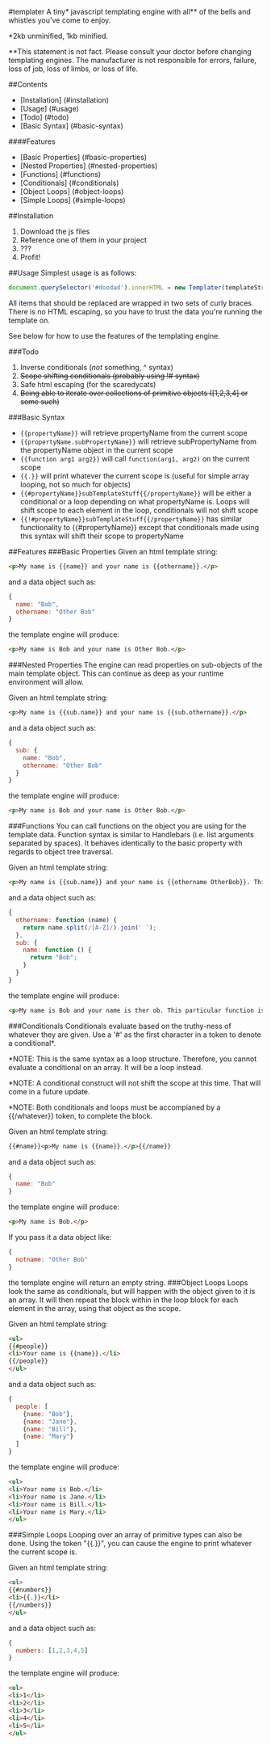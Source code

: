 #templater
A tiny\* javascript templating engine with all** of the bells and whistles you've come to enjoy.

*2kb unminified, 1kb minified.

**This statement is not fact.  Please consult your doctor before changing templating engines.  The manufacturer is not responsible for errors, failure, loss of job, loss of limbs, or loss of life.

##Contents
- [Installation] (#installation)
- [Usage] (#usage)
- [Todo] (#todo)
- [Basic Syntax] (#basic-syntax)

####Features
- [Basic Properties] (#basic-properties)
- [Nested Properties] (#nested-properties)
- [Functions] (#functions)
- [Conditionals] (#conditionals)
- [Object Loops] (#object-loops)
- [Simple Loops] (#simple-loops)

##Installation
1. Download the js files
2. Reference one of them in your project
3. ???
4. Profit!

##Usage
Simplest usage is as follows:
```javascript
document.querySelector('#doodad').innerHTML = new Templater(templateString).compile(templateData);
```
All items that should be replaced are wrapped in two sets of curly braces.  There is no HTML escaping, so you have to trust the data you're running the template on.

See below for how to use the features of the templating engine.

###Todo
1. Inverse conditionals (*not* something, ^ syntax)
2. ~~Scope shifting conditionals (probably using !# syntax)~~
3. Safe html escaping (for the scaredycats)
4. ~~Being able to iterate over collections of primitive objects ([1,2,3,4] or some such)~~

###Basic Syntax
- `{{propertyName}}` will retrieve propertyName from the current scope
- `{{propertyName.subPropertyName}}` will retrieve subPropertyName from the propertyName object in the current scope
- `{{function arg1 arg2}}` will call `function(arg1, arg2)` on the current scope
- `{{.}}` will print whatever the current scope is (useful for simple array looping, not so much for objects)
- `{{#propertyName}}subTemplateStuff{{/propertyName}}` will be either a conditional or a loop depending on what propertyName is.  Loops will shift scope to each element in the loop, conditionals will not shift scope
- `{{!#propertyName}}subTemplateStuff{{/propertyName}}` has similar functionality to {{#propertyName}} except that conditionals made using this syntax will shift their scope to propertyName

##Features
###Basic Properties
Given an html template string:
```html
<p>My name is {{name}} and your name is {{othername}}.</p>
```
and a data object such as:
```javascript
{
  name: "Bob",
  othername: "Other Bob"
}
```
the template engine will produce:
```html
<p>My name is Bob and your name is Other Bob.</p>
```
###Nested Properties
The engine can read properties on sub-objects of the main template object.  This can continue as deep as your runtime environment will allow.

Given an html template string:
```html
<p>My name is {{sub.name}} and your name is {{sub.othername}}.</p>
```
and a data object such as:
```javascript
{
  sub: {
    name: "Bob",
    othername: "Other Bob"
  }
}
```
the template engine will produce:
```html
<p>My name is Bob and your name is Other Bob.</p>
```
###Functions
You can call functions on the object you are using for the template data.  Function syntax is similar to Handlebars (i.e. list arguments separated by spaces).  It behaves identically to the basic property with regards to object tree traversal.

Given an html template string:
```html
<p>My name is {{sub.name}} and your name is {{othername OtherBob}}. This particular function is retarded.</p>
```
and a data object such as:
```javascript
{
  othername: function (name) {
    return name.split(/[A-Z]/).join(' ');
  },
  sub: {
    name: function () {
      return "Bob";
    }
  }
}
```
the template engine will produce:
```html
<p>My name is Bob and your name is ther ob. This particular function is retarded.</p>
```
###Conditionals
Conditionals evaluate based on the truthy-ness of whatever they are given. Use a '#' as the first character in a token to denote a conditional*.

*NOTE: This is the same syntax as a loop structure.  Therefore, you cannot evaluate a conditional on an array. It will be a loop instead.

*NOTE: A conditional construct will not shift the scope at this time.  That will come in a future update.

*NOTE: Both conditionals and loops must be accompianed by a {{/whatever}} token, to complete the block.

Given an html template string:
```html
{{#name}}<p>My name is {{name}}.</p>{{/name}}
```
and a data object such as:
```javascript
{
  name: "Bob"
}
```
the template engine will produce:
```html
<p>My name is Bob.</p>
```
If you pass it a data object like:
```javascript
{
  notname: "Other Bob"
}
```
the template engine will return an empty string.
###Object Loops
Loops look the same as conditionals, but will happen with the object given to it is an array.  It will then repeat the block within in the loop block for each element in the array, using that object as the scope.

Given an html template string:
```html
<ul>
{{#people}}
<li>Your name is {{name}}.</li>
{{/people}}
</ul>
```
and a data object such as:
```javascript
{
  people: [
    {name: "Bob"},
    {name: "Jane"},
    {name: "Bill"},
    {name: "Mary"}
  ]
}
```
the template engine will produce:
```html
<ul>
<li>Your name is Bob.</li>
<li>Your name is Jane.</li>
<li>Your name is Bill.</li>
<li>Your name is Mary.</li>
</ul>
```
###Simple Loops
Looping over an array of primitive types can also be done.  Using the token "{{.}}", you can cause the engine to print whatever the current scope is.

Given an html template string:
```html
<ul>
{{#numbers}}
<li>{{.}}</li>
{{/numbers}}
</ul>
```
and a data object such as:
```javascript
{
  numbers: [1,2,3,4,5]
}
```
the template engine will produce:
```html
<ul>
<li>1</li>
<li>2</li>
<li>3</li>
<li>4</li>
<li>5</li>
</ul>
```